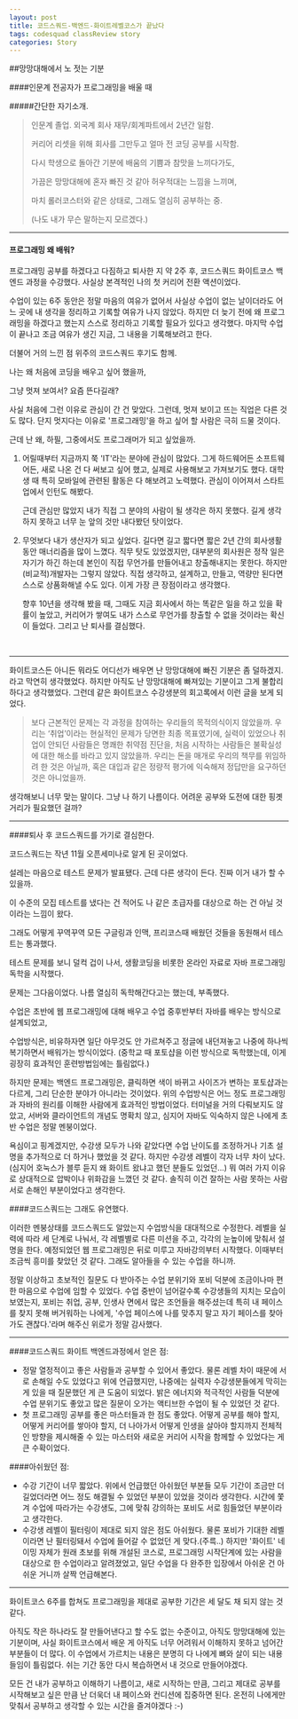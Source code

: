 ```yaml
---
layout: post
title: 코드스쿼드-백엔드-화이트레벨코스가 끝났다
tags: codesquad classReview story
categories: Story
---
```


##망망대해에서 노 젓는 기분

####인문계 전공자가 프로그래밍을 배울 때

#####간단한 자기소개.

> 인문계 졸업. 외국계 회사 재무/회계파트에서 2년간 일함. 
>
> 커리어 리셋을 위해 회사를 그만두고 얼마 전 코딩 공부를 시작함.
>
> 다시 학생으로 돌아간 기분에 배움의 기쁨과 참맛을 느끼다가도, 
>
> 가끔은 망망대해에 혼자 빠진 것 같아 허우적대는 느낌을 느끼며,
>
> 마치 롤러코스터와 같은 상태로, 그래도 열심히 공부하는 중. 
>
> (나도 내가 무슨 말하는지 모르겠다.)



***

#### 프로그래밍 왜 배워?

프로그래밍 공부를 하겠다고 다짐하고 퇴사한 지 약 2주 후, 코드스쿼드 화이트코스 백엔드 과정을 수강했다. 사실상 본격적인 나의 첫 커리어 전환 액션이었다. 

수업이 있는 6주 동안은 정말 마음의 여유가 없어서 사실상 수업이 없는 날이더라도 어느 곳에 내 생각을 정리하고 기록할 여유가 나지 않았다. 하지만 더 늦기 전에 왜 프로그래밍을 하겠다고 했는지 스스로 정리하고 기록할 필요가 있다고 생각했다. 마지막 수업이 끝나고 조금 여유가 생긴 지금, 그 내용을 기록해보려고 한다. 

더불어 거의 느낀 점 위주의 코드스쿼드 후기도 함께.





나는 왜 처음에 코딩을 배우고 싶어 했을까,

그냥 멋져 보여서? 요즘 뜬다길래? 

사실 처음에 그런 이유로 관심이 간 건 맞았다. 그런데, 멋져 보이고 뜨는 직업은 다른 것도 많다. 단지 멋지다는 이유로 '프로그래밍'을 하고 싶어 할 사람은 극히 드물 것이다. 

근데 난 왜, 하필, 그중에서도 프로그래머가 되고 싶었을까. 

1. 어릴때부터 지금까지 쭉 'IT'라는 분야에 관심이 많았다. 그게 하드웨어든 소프트웨어든, 새로 나온 건 다 써보고 싶어 했고, 실제로 사용해보고 가져보기도 했다. 대학생 때 특히 모바일에 관련된 활동은 다 해보려고 노력했다. 관심이 이어져서 스타트업에서 인턴도 해봤다.

   근데 관심만 많았지 내가 직접 그 분야의 사람이 될 생각은 하지 못했다. 길게 생각하지 못하고 너무 눈 앞의 것만 내다봤던 탓이었다.

2. 무엇보다 내가 생산자가 되고 싶었다. 길다면 길고 짧다면 짧은 2년 간의 회사생활 동안 매너리즘을 많이 느꼈다. 직무 탓도 있었겠지만, 대부분의 회사원은 정작 일은 자기가 하긴 하는데 본인이 직접 무언가를 만들어내고 창출해내지는 못한다. 하지만 (비교적)개발자는 그렇지 않았다. 직접 생각하고, 설계하고, 만들고, 역량만 된다면 스스로 상품화해낼 수도 있다. 이게 가장 큰 장점이라고 생각했다.

   향후 10년을 생각해 봤을 때, 그때도 지금 회사에서 하는 똑같은 일을 하고 있을 확률이 높았고, 커리어가 쌓여도 내가 스스로 무언가를 창출할 수 없을 것이라는 확신이 들었다. 그리고 난 퇴사를 결심했다.

   ​

------



화이트코스든 아니든 뭐라도 어디선가 배우면 난 망망대해에 빠진 기분은 좀 덜하겠지.라고 막연히 생각했었다. 하지만 아직도 난 망망대해에 빠져있는 기분이고 그게 불합리하다고 생각했었다. 그런데 같은 화이트코스 수강생분의 회고록에서 이런 글을 보게 되었다. 

> 보다 근본적인 문제는 각 과정을 참여하는 우리들의 목적의식이지 않았을까. 우리는 ‘취업’이라는 현실적인 문제가 당면한 최종 목표였기에, 실력이 있었으나 취업이 안되던 사람들은 명쾌한 취약점 진단을, 처음 시작하는 사람들은 불확실성에 대한 해소를 바라고 있지 않았을까. 
> 우리는 돈을 매개로 우리의 책무를 위임하려 한 것은 아닐까, 혹은 대입과 같은 정량적 평가에 익숙해져 정답만을 요구하던 것은 아니었을까. 

생각해보니 너무 맞는 말이다. 그냥 나 하기 나름이다. 어려운 공부와 도전에 대한 핑곗거리가 필요했던 걸까? 



***

####퇴사 후 코드스쿼드를 가기로 결심한다.

코드스쿼드는 작년 11월 오픈세미나로 알게 된 곳이었다.

설레는 마음으로 테스트 문제가 발표됐다. 근데 다른 생각이 든다. 진짜 이거 내가 할 수 있을까.

이 수준의 모집 테스트를 냈다는 건 적어도 나 같은 초급자를 대상으로 하는 건 아닐 것이라는 느낌이 왔다. 

그래도 어떻게 꾸역꾸역 모든 구글링과 인맥, 프리코스때 배웠던 것들을 동원해서 테스트는 통과했다. 

테스트 문제를 보니 덜컥 겁이 나서, 생활코딩을 비롯한 온라인 자료로 자바 프로그래밍 독학을 시작했다.

문제는 그다음이었다. 나름 열심히 독학해간다고는 했는데, 부족했다.



수업은 초반에 웹 프로그래밍에 대해 배우고 수업 중후반부터 자바를 배우는 방식으로 설계되었고,

수업방식은, 비유하자면 일단 아무것도 안 가르쳐주고 정글에 내던져놓고 나중에 하나씩 복기하면서 배워가는 방식이었다. (중학교 때 포토샵을 이런 방식으로 독학했는데, 이게 굉장히 효과적인 훈련방법임에는 틀림없다.)

하지만 문제는 백엔드 프로그래밍은, 클릭하면 색이 바뀌고 사이즈가 변하는 포토샵과는 다르게, 그리 단순한 분야가 아니라는 것이었다. 위의 수업방식은 어느 정도 프로그래밍과 자바의 원리를 이해한 사람에게 효과적인 방법이었다. 터미널을 거의 다뤄보지도 않았고, 서버와 클라이언트의 개념도 명확치 않고, 심지어 자바도 익숙하지 않은 나에게 초반 수업은 정말 멘붕이었다. 

욕심이고 핑계겠지만, 수강생 모두가 나와 같았다면 수업 난이도를 조정하거나 기초 설명을 추가적으로 더 하거나 했었을 것 같다. 하지만 수강생 레벨이 각자 너무 차이 났다. (심지어 호눅스가 블루 듣지 왜 화이트 왔냐고 했던 분들도 있었던...) 뭐 여러 가지 이유로 상대적으로 압박이나 위화감을 느꼈던 것 같다. 솔직히 이건 잘하는 사람 못하는 사람 서로 손해인 부분이었다고 생각한다.



####코드스쿼드는 그래도 유연했다.

이러한 멘붕상태를 코드스쿼드도 알았는지 수업방식을 대대적으로 수정한다. 레벨을 실력에 따라 세 단계로 나눠서, 각 레벨별로 다른 미션을 주고, 각각의 눈높이에 맞춰서 설명을 한다. 예정되었던 웹 프로그래밍은 뒤로 미루고 자바강의부터 시작했다. 이때부터 조금씩 흥미를 찾았던 것 같다. 그래도 알아들을 수 있는 수업을 하니까. 

정말 이상하고 초보적인 질문도 다 받아주는 수업 분위기와 포비 덕분에 조금이나마 편한 마음으로 수업에 임할 수 있었다. 수업 중반이 넘어갈수록 수강생들의 지치는 모습이 보였는지, 포비는 취업, 공부, 인생사 면에서 많은 조언들을 해주셨는데 특히 내 페이스를 찾지 못해 버거워하는 나에게, '수업 페이스에 나를 맞추지 말고 자기 페이스를 찾아가도 괜찮다.'라며 해주신 위로가 정말 감사했다.



------



####코드스쿼드 화이트 백엔드과정에서 얻은 점:

- 정말 열정적이고 좋은 사람들과 공부할 수 있어서 좋았다. 물론 레벨 차이 때문에 서로 손해일 수도 있었다고 위에 언급했지만, 나중에는 실력자 수강생분들에게 막히는 게 있을 때 질문했던 게 큰 도움이 되었다. 밝은 에너지와 적극적인 사람들 덕분에 수업 분위기도 좋았고 많은 질문이 오가는 액티브한 수업이 될 수 있었던 것 같다.
- 첫 프로그래밍 공부를 좋은 마스터들과 한 점도 좋았다. 어떻게 공부를 해야 할지, 어떻게 커리어를 쌓아야 할지, 더 나아가서 어떻게 인생을 살아야 할지까지 전체적인 방향을 제시해줄 수 있는 마스터와 새로운 커리어 시작을 함께할 수 있었다는 게 큰 수확이었다. 



####아쉬웠던 점:

- 수강 기간이 너무 짧았다. 위에서 언급했던 아쉬웠던 부분들 모두 기간이 조금만 더 길었더라면 어느 정도 해결될 수 있었던 부분이 있었을 것이라 생각한다. 시간에 쫓겨 수업에 따라가는 수강생도, 그에 맞춰 강의하는 포비도 서로 힘들었던 부분이라고 생각한다.
- 수강생 레벨이 필터링이 제대로 되지 않은 점도 아쉬웠다. 물론 포비가 기대한 레벨이라면 난 필터링돼서 수업에 들어갈 수 없었던 게 맞다.(주륵..) 하지만 '화이트' 네이밍 자체가 원래 초보를 위해 개설된 코스로, 프로그래밍 시작단계에 있는 사람을 대상으로 한 수업이라고 알려졌었고, 일단 수업을 다 완주한 입장에서 아쉬운 건 아쉬운 거니까 살짝 언급해본다.

  

------





화이트코스 6주를 합쳐도 프로그래밍을 제대로 공부한 기간은 세 달도 채 되지 않는 것 같다. 

아직도 작은 하나라도 잘 만들어낸다고 할 수도 없는 수준이고, 아직도 망망대해에 있는 기분이며, 사실 화이트코스에서 배운 게 아직도 너무 어려워서 이해하지 못하고 넘어간 부분들이 더 많다. 이 수업에서 가르치는 내용은 분명히 다 나에게 뼈와 살이 되는 내용들임이 틀림없다. 쉬는 기간 동안 다시 복습하면서 내 것으로 만들어야겠다. 

모든 건 내가 공부하고 이해하기 나름이고, 새로 시작하는 만큼, 그리고 제대로 공부를 시작해보고 싶은 만큼 난 더욱더 내 페이스와 컨디션에 집중하면 된다. 온전히 나에게만 맞춰서 공부하고 생각할 수 있는 시간을 즐겨야겠다 :-)





